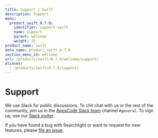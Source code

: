 ```yaml
---
title: Support | Swift
description: Support
menu:
  product_swift_0.7.0:
    identifier: support-swift
    name: Support
    parent: welcome
    weight: 25
product_name: swift
menu_name: product_swift_0.7.0
section_menu_id: welcome
url: /products/swift/0.7.0/welcome/support/
aliases:
  - /products/swift/0.7.0/support/
---
```


# Support

We use Slack for public discussions. To chit chat with us or the rest of the community, join us in the [AppsCode Slack team](https://appscode.slack.com/messages/C0XQFLGRM/details/) channel `#general`. To sign up, use our [Slack inviter](https://slack.appscode.com/).

If you have found a bug with Searchlight or want to request for new features, please [file an issue](https://github.com/appscode/swift/issues/new).
